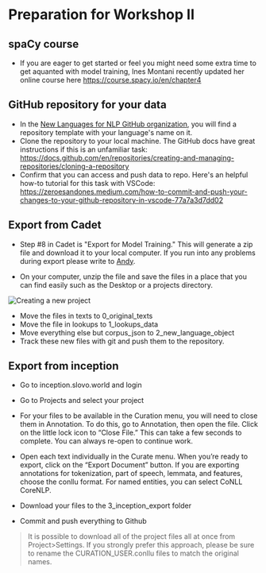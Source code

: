 Preparation for Workshop II
=======================

## spaCy course
- If you are eager to get started or feel you might need some extra time to get aquanted with model training, Ines Montani recently updated her online course here https://course.spacy.io/en/chapter4 


## GitHub repository for your data
- In the [New Languages for NLP GitHub organization](https://github.com/orgs/New-Languages-for-NLP), you will find a repository template with your language's name on it.
- Clone the repository to your local machine. The GitHub docs have great instructions if this is an unfamiliar task: https://docs.github.com/en/repositories/creating-and-managing-repositories/cloning-a-repository 
- Confirm that you can access and push data to repo. Here's an helpful how-to tutorial for this task with VSCode: https://zeroesandones.medium.com/how-to-commit-and-push-your-changes-to-your-github-repository-in-vscode-77a7a3d7dd02  


## Export from Cadet
- Step #8 in Cadet is "Export for Model Training."  This will generate a zip file and download it to your local computer. If you run into any problems during export please write to [Andy](mailto:apjanco@haverford.edu).

- On your computer, unzip the file and save the files in a place that you can find easily such as the Desktop or a projects directory.  

![Creating a new project](export1.png)

- Move the files in texts to 0_original_texts
- Move the file in lookups to 1_lookups_data 
- Move everything else but corpus_json to 2_new_language_object
- Track these new files with git and push them to the repository. 

## Export from inception
- Go to inception.slovo.world and login 
- Go to Projects and select your project
- For your files to be available in the Curation menu, you will need to close them in Annotation. To do this, go to Annotation, then open the file.  Click on the little lock icon to “Close File.” This can take a few seconds to complete. You can always re-open to continue work. 


- Open each text individually in the Curate menu. When you’re ready to export, click on the “Export Document” button. If you are exporting annotations for tokenization, part of speech, lemmata, and features, choose the conllu format.  For named entities, you can select CoNLL CoreNLP.  
- Download your files to the 3_inception_export folder
- Commit and push everything to Github

> It is possible to download all of the project files all at once from Project>Settings. If you strongly prefer this approach, please be sure to rename the CURATION_USER.conllu files to match the original names.  

